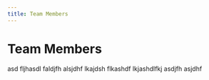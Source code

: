 ```yaml
---
title: Team Members
---
```

# Team Members

asd fljhasdl     faldjfh alsjdhf lkajdsh flkashdf lkjashdlfkj asdjfh asjdhf